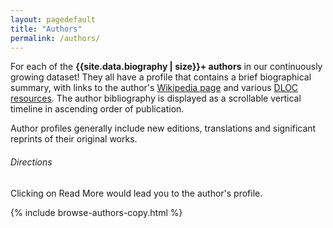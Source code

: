 ```yaml
---
layout: pagedefault
title: "Authors"
permalink: /authors/
---
```


<!-- <div class="wordcloud">
	<img src="{{ site.baseurl }}/assets/img/bannerauthors.png"></div>
<div>-->
<head>
    <link rel="stylesheet" type="text/css" href="{{site.baseurl}}/assets/css/includes-style/browse-author-style.css">
    </head>
	
For each of the **{{site.data.biography | size}}+ authors** in our continuously growing dataset! They all have a profile that contains a brief biographical summary, with links to the author's <a href="https://www.wikipedia.org/" target="_blank">Wikipedia page</a> and various <a href="https://www.dloc.com/" target="_blank">DLOC resources</a>. The author bibliography is displayed as a scrollable vertical timeline in ascending order of publication.

Author profiles generally include new editions, translations and significant reprints of their original works.

###### Directions

Clicking on Read More would lead you to the author's profile.

<div class="authors">
{% include browse-authors-copy.html %}
</div>
